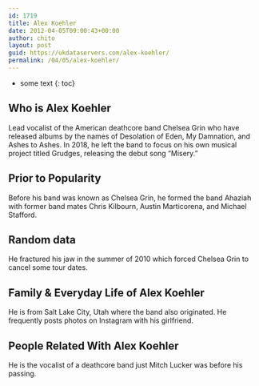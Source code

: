 ```yaml
---
id: 1719
title: Alex Koehler
date: 2012-04-05T09:00:43+00:00
author: chito
layout: post
guid: https://ukdataservers.com/alex-koehler/
permalink: /04/05/alex-koehler/
---
```


* some text
{: toc}


## Who is  Alex Koehler
                  
                  
                  
Lead vocalist of the American deathcore band Chelsea Grin who have released albums by the names of Desolation of Eden, My Damnation, and Ashes to Ashes. In 2018, he left the band to focus on his own musical project titled Grudges, releasing the debut song &#8220;Misery.&#8221;
                  
                
                
                
## Prior to Popularity 
                  
                  
                  
Before his band was known as Chelsea Grin, he formed the band Ahaziah with former band mates Chris Kilbourn, Austin Marticorena, and Michael Stafford.
                  
                
                
                
## Random data 
                  
                  
                  
He fractured his jaw in the summer of 2010 which forced Chelsea Grin to cancel some tour dates.
                  
                
                
                
## Family & Everyday Life of Alex Koehler
                  
                  
                  
He is from Salt Lake City, Utah where the band also originated. He frequently posts photos on Instagram with his girlfriend.
                  
                
                
                
## People Related With  Alex Koehler
                  
                  
                  
He is the vocalist of a deathcore band just Mitch Lucker was before his passing.
                  
                
              
            
          
          
          
    
    
  
